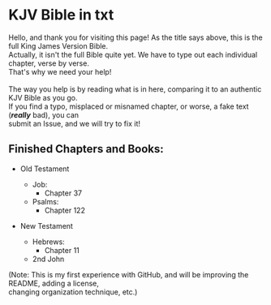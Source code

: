 # KJV Bible in txt
Hello, and thank you for visiting this page! As the title says above, this is the full King James Version Bible.  
Actually, it isn't the full Bible quite yet. We have to type out each individual chapter, verse by verse.  
That's why we need your help!  
\
The way you help is by reading what is in here, comparing it to an authentic KJV Bible as you go.  
If you find a typo, misplaced or misnamed chapter, or worse, a fake text (***really*** bad), you can  
submit an Issue, and we will try to fix it!  

## Finished Chapters and Books:
- Old Testament
    - Job:
        - Chapter 37
    - Psalms:
        - Chapter 122

- New Testament
    - Hebrews:
        - Chapter 11
    - 2nd John

(Note: This is my first experience with GitHub, and will be improving the README, adding a license,  
changing organization technique, etc.)